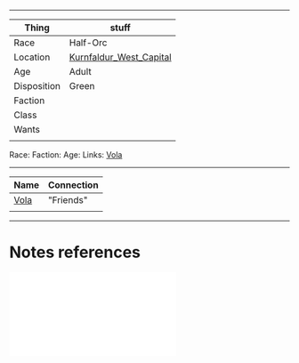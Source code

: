 ***
| Thing       | stuff                                                           |
| ----------- | --------------------------------------------------------------- |
| Race        | Half-Orc                                                        |
| Location    | [Kurnfaldur_West_Capital](../places/Kurnfaldur_West_Capital.md) |
| Age         | Adult                                                           |
| Disposition | Green                                                           |
| Faction     |                                                                 |
| Class       |                                                                 |
| Wants       |                                                                 |
|             |                                                                 |


Race: 
Faction:
Age:
Links: [Vola](Vola.md)

***
| Name            | Connection |
| --------------- | ---------- |
| [Vola](Vola.md) | "Friends"  |
|                 |            |



---
# Notes references

![Brene](../Insights/Brene_ht.md)
